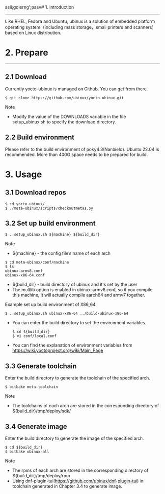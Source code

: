 asli;gqierng';pasv# 1. Introduction
***
Like RHEL, Fedora and Ubuntu, ubinux is a solution of embedded platform operating system（including mass storage，small printers and scanners） based on Linux distribution.

# 2. Prepare
***
## 2.1 Download

Currently yocto-ubinux is managed on Github. You can get from there.
```
$ git clone https://github.com/ubinux/yocto-ubinux.git
```

Note
  - Modify the value of the DOWNLOADS variable in the file setup_ubinux.sh to specify the download directory.

## 2.2 Build environment

Please refer to the build environment of poky4.3(Nanbield).
Ubuntu 22.04 is recommended.
More than 400G space needs to be prepared for build.

# 3. Usage
## 3.1 Download repos
```
$ cd yocto-ubinux/
$ ./meta-ubinux/scripts/checkoutmetas.py
```

## 3.2 Set up build environment
```
$ . setup_ubinux.sh ${machine} ${build_dir}
```
Note
  - ${machine} - the config file’s name of each arch
  ```
  $ cd meta-ubinux/conf/machine
  $ ls
  ubinux-armv8.conf
  ubinux-x86-64.conf
  ```
  - ${build_dir} - build directory of ubinux and it's set by the user
  - The multlib option is enabled in ubinux-armv8.conf, so if you compile this machine, it will actually compile aarch64 and armv7 together.

Example
set up build environment of X86_64
```
$ . setup_ubinux.sh ubinux-x86-64 ../build-ubinux-x86-64
```
  - You can enter the build directory to set the environment variables.
    ```
    $ cd ${build_dir}
    $ vi conf/local.conf
    ```
  - You can find the explanation of environment variables from https://wiki.yoctoproject.org/wiki/Main_Page

## 3.3 Generate toolchain
Enter the build directory to generate the toolchain of the specified arch.
```
$ bitbake meta-toolchain
```
Note
  - The toolchains of each arch are stored in the corresponding directory of ${build_dir}/tmp/deploy/sdk/

## 3.4 Generate image
Enter the build directory to generate the image of the specified arch.
```
$ cd ${build_dir}
$ bitbake ubinux-all
```
Note
  - The rpms of each arch are stored in the corresponding directory of ${build_dir}/tmp/deploy/rpm
  - Using dnf-plugin-tui(https://github.com/ubinux/dnf-plugin-tui) in toolchain generated in Chapter 3.4 to generate image.

